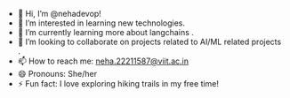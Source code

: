 - 👋 Hi, I’m @nehadevop!
- 👀 I’m interested in learning new technologies.
- 🌱 I’m currently learning more about langchains .
- 💞️ I’m looking to collaborate on projects related to AI/ML related projects .
- 📫 How to reach me: neha.22211587@viit.ac.in
- 😄 Pronouns: She/her
- ⚡ Fun fact: I love exploring hiking trails in my free time!

<!---
nehadevop/nehadevop is a ✨ special ✨ repository because its `README.md` (this file) appears on your GitHub profile.
You can click the Preview link to take a look at your changes.
--->
